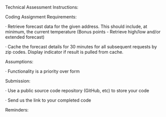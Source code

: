 Technical Assessment Instructions:

Coding Assignment Requirements:



· Retrieve forecast data for the given address. This should include, at minimum, the current temperature (Bonus points - Retrieve high/low and/or extended forecast)

· Cache the forecast details for 30 minutes for all subsequent requests by zip codes. Display indicator if result is pulled from cache.

Assumptions:


· Functionality is a priority over form


Submission:

· Use a public source code repository (GitHub, etc) to store your code

· Send us the link to your completed code

Reminders: